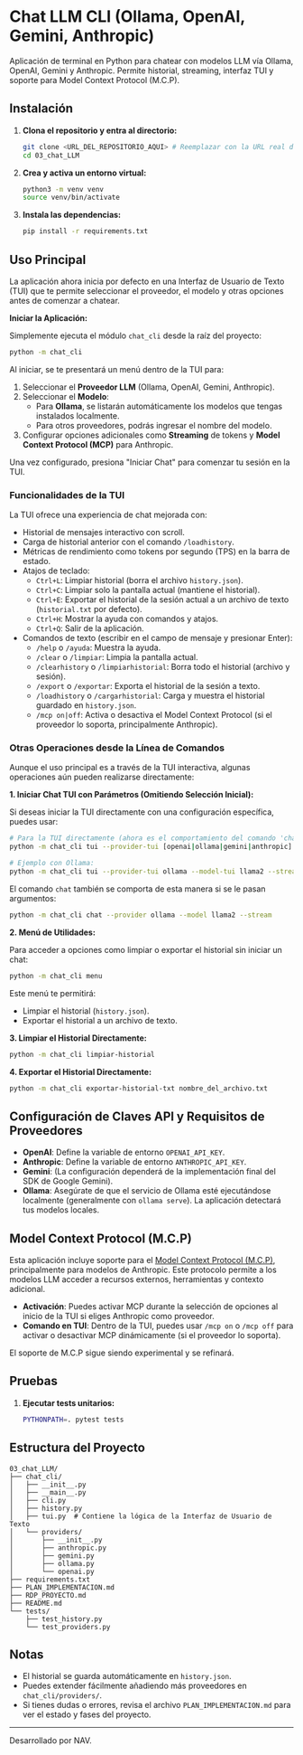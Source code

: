 # Chat LLM CLI (Ollama, OpenAI, Gemini, Anthropic)

Aplicación de terminal en Python para chatear con modelos LLM vía Ollama, OpenAI, Gemini y Anthropic. Permite historial, streaming, interfaz TUI y soporte para Model Context Protocol (M.C.P).

## Instalación

1. **Clona el repositorio y entra al directorio:**
   ```sh
   git clone <URL_DEL_REPOSITORIO_AQUI> # Reemplazar con la URL real del repositorio
   cd 03_chat_LLM
   ```

2. **Crea y activa un entorno virtual:**
   ```sh
   python3 -m venv venv
   source venv/bin/activate
   ```

3. **Instala las dependencias:**
   ```sh
   pip install -r requirements.txt
   ```

## Uso Principal

La aplicación ahora inicia por defecto en una Interfaz de Usuario de Texto (TUI) que te permite seleccionar el proveedor, el modelo y otras opciones antes de comenzar a chatear.

**Iniciar la Aplicación:**

Simplemente ejecuta el módulo `chat_cli` desde la raíz del proyecto:

```sh
python -m chat_cli
```

Al iniciar, se te presentará un menú dentro de la TUI para:
1.  Seleccionar el **Proveedor LLM** (Ollama, OpenAI, Gemini, Anthropic).
2.  Seleccionar el **Modelo**:
    *   Para **Ollama**, se listarán automáticamente los modelos que tengas instalados localmente.
    *   Para otros proveedores, podrás ingresar el nombre del modelo.
3.  Configurar opciones adicionales como **Streaming** de tokens y **Model Context Protocol (MCP)** para Anthropic.

Una vez configurado, presiona "Iniciar Chat" para comenzar tu sesión en la TUI.

### Funcionalidades de la TUI

La TUI ofrece una experiencia de chat mejorada con:

*   Historial de mensajes interactivo con scroll.
*   Carga de historial anterior con el comando `/loadhistory`.
*   Métricas de rendimiento como tokens por segundo (TPS) en la barra de estado.
*   Atajos de teclado:
    *   `Ctrl+L`: Limpiar historial (borra el archivo `history.json`).
    *   `Ctrl+C`: Limpiar solo la pantalla actual (mantiene el historial).
    *   `Ctrl+E`: Exportar el historial de la sesión actual a un archivo de texto (`historial.txt` por defecto).
    *   `Ctrl+H`: Mostrar la ayuda con comandos y atajos.
    *   `Ctrl+Q`: Salir de la aplicación.
*   Comandos de texto (escribir en el campo de mensaje y presionar Enter):
    *   `/help` o `/ayuda`: Muestra la ayuda.
    *   `/clear` o `/limpiar`: Limpia la pantalla actual.
    *   `/clearhistory` o `/limpiarhistorial`: Borra todo el historial (archivo y sesión).
    *   `/export` o `/exportar`: Exporta el historial de la sesión a texto.
    *   `/loadhistory` o `/cargarhistorial`: Carga y muestra el historial guardado en `history.json`.
    *   `/mcp on|off`: Activa o desactiva el Model Context Protocol (si el proveedor lo soporta, principalmente Anthropic).

### Otras Operaciones desde la Línea de Comandos

Aunque el uso principal es a través de la TUI interactiva, algunas operaciones aún pueden realizarse directamente:

**1. Iniciar Chat TUI con Parámetros (Omitiendo Selección Inicial):**

Si deseas iniciar la TUI directamente con una configuración específica, puedes usar:

```sh
# Para la TUI directamente (ahora es el comportamiento del comando 'chat' también)
python -m chat_cli tui --provider-tui [openai|ollama|gemini|anthropic] --model-tui <modelo> [--stream-tui] [--mcp-tui]

# Ejemplo con Ollama:
python -m chat_cli tui --provider-tui ollama --model-tui llama2 --stream-tui
```

El comando `chat` también se comporta de esta manera si se le pasan argumentos:
```sh
python -m chat_cli chat --provider ollama --model llama2 --stream
```

**2. Menú de Utilidades:**

Para acceder a opciones como limpiar o exportar el historial sin iniciar un chat:
```sh
python -m chat_cli menu
```
Este menú te permitirá:
*   Limpiar el historial (`history.json`).
*   Exportar el historial a un archivo de texto.

**3. Limpiar el Historial Directamente:**
```sh
python -m chat_cli limpiar-historial
```

**4. Exportar el Historial Directamente:**
```sh
python -m chat_cli exportar-historial-txt nombre_del_archivo.txt
```

## Configuración de Claves API y Requisitos de Proveedores
*   **OpenAI**: Define la variable de entorno `OPENAI_API_KEY`.
*   **Anthropic**: Define la variable de entorno `ANTHROPIC_API_KEY`.
*   **Gemini**: (La configuración dependerá de la implementación final del SDK de Google Gemini).
*   **Ollama**: Asegúrate de que el servicio de Ollama esté ejecutándose localmente (generalmente con `ollama serve`). La aplicación detectará tus modelos locales.

## Model Context Protocol (M.C.P)

Esta aplicación incluye soporte para el [Model Context Protocol (M.C.P)](https://modelcontextprotocol.io/introduction), principalmente para modelos de Anthropic. Este protocolo permite a los modelos LLM acceder a recursos externos, herramientas y contexto adicional.

*   **Activación**: Puedes activar MCP durante la selección de opciones al inicio de la TUI si eliges Anthropic como proveedor.
*   **Comando en TUI**: Dentro de la TUI, puedes usar `/mcp on` o `/mcp off` para activar o desactivar MCP dinámicamente (si el proveedor lo soporta).

El soporte de M.C.P sigue siendo experimental y se refinará.

## Pruebas

1. **Ejecutar tests unitarios:**
   ```sh
   PYTHONPATH=. pytest tests
   ```

## Estructura del Proyecto
```
03_chat_LLM/
├── chat_cli/
│   ├── __init__.py
│   ├── __main__.py
│   ├── cli.py
│   ├── history.py
│   ├── tui.py  # Contiene la lógica de la Interfaz de Usuario de Texto
│   └── providers/
│       ├── __init__.py
│       ├── anthropic.py
│       ├── gemini.py
│       ├── ollama.py
│       └── openai.py
├── requirements.txt
├── PLAN_IMPLEMENTACION.md
├── RDP_PROYECTO.md
├── README.md
└── tests/
    ├── test_history.py
    └── test_providers.py
```

## Notas
- El historial se guarda automáticamente en `history.json`.
- Puedes extender fácilmente añadiendo más proveedores en `chat_cli/providers/`.
- Si tienes dudas o errores, revisa el archivo `PLAN_IMPLEMENTACION.md` para ver el estado y fases del proyecto.

---

Desarrollado por NAV.
